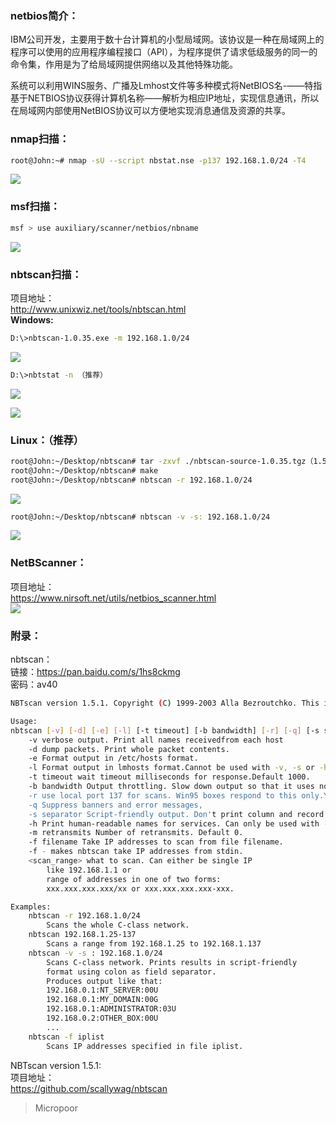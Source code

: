 ### netbios简介：
IBM公司开发，主要用于数十台计算机的小型局域网。该协议是一种在局域网上的程序可以使用的应用程序编程接口（API），为程序提供了请求低级服务的同一的命令集，作用是为了给局域网提供网络以及其他特殊功能。  

系统可以利用WINS服务、广播及Lmhost文件等多种模式将NetBIOS名-——特指基于NETBIOS协议获得计算机名称——解析为相应IP地址，实现信息通讯，所以在局域网内部使用NetBIOS协议可以方便地实现消息通信及资源的共享。

### nmap扫描：

```bash
root@John:~# nmap -sU --script nbstat.nse -p137 192.168.1.0/24 -T4
```  
![](media/609f6182915a5be20f36fcd208a88055.jpg)

### msf扫描：

```bash
msf > use auxiliary/scanner/netbios/nbname
```  
![](media/01dfd2e205f58aac0391c60353786434.jpg)

### nbtscan扫描：

项目地址：  
http://www.unixwiz.net/tools/nbtscan.html  
**Windows:**
```bash
D:\>nbtscan-1.0.35.exe -m 192.168.1.0/24
```  
![](media/96729621cc66eba7acfeec9df6b0e04f.jpg)

```bash
D:\>nbtstat -n （推荐）
```  
![](media/e64a202423dea3a28dc8261bfc1c7221.jpg)  

![](media/fa098960ea9e6ec5369e4b0e953d5b39.jpg)

### Linux：（推荐）
```bash
root@John:~/Desktop/nbtscan# tar -zxvf ./nbtscan-source-1.0.35.tgz（1.5.1版本在附录）
root@John:~/Desktop/nbtscan# make 
root@John:~/Desktop/nbtscan# nbtscan -r 192.168.1.0/24
```  
![](media/c6eb887a62dbc2e53d9ce886b2561494.jpg)

```bash
root@John:~/Desktop/nbtscan# nbtscan -v -s: 192.168.1.0/24
```  
![](media/6f8c76d5ce97b73134b0d0d5c190ed85.jpg)

### NetBScanner：
项目地址：  
https://www.nirsoft.net/utils/netbios_scanner.html  
![](media/4d1a86423d89ed67c9fb7b95c6076846.jpg)


### 附录：
nbtscan：  
链接：https://pan.baidu.com/s/1hs8ckmg  
密码：av40  

```bash
NBTscan version 1.5.1. Copyright (C) 1999-2003 Alla Bezroutchko. This is a free software and it comes with absolutely no warranty. You can use,distribute and modify it under terms of GNU GPL.

Usage:
nbtscan [-v] [-d] [-e] [-l] [-t timeout] [-b bandwidth] [-r] [-q] [-s separator] [-m retransmits] (-f filename)|(<scan_range>)
    -v verbose output. Print all names receivedfrom each host
    -d dump packets. Print whole packet contents.
    -e Format output in /etc/hosts format.
    -l Format output in lmhosts format.Cannot be used with -v, -s or -h options.
    -t timeout wait timeout milliseconds for response.Default 1000.
    -b bandwidth Output throttling. Slow down output so that it uses no more that bandwidth bps. Useful on slow links, so that ougoing queries don't get dropped.
    -r use local port 137 for scans. Win95 boxes respond to this only.You need to be root to use this option on Unix.
    -q Suppress banners and error messages,
    -s separator Script-friendly output. Don't print column and record headers, separate fields with separator.
    -h Print human-readable names for services. Can only be used with -v option.
    -m retransmits Number of retransmits. Default 0.
    -f filename Take IP addresses to scan from file filename.
    -f - makes nbtscan take IP addresses from stdin.
    <scan_range> what to scan. Can either be single IP 
        like 192.168.1.1 or
        range of addresses in one of two forms:
        xxx.xxx.xxx.xxx/xx or xxx.xxx.xxx.xxx-xxx.

Examples:
    nbtscan -r 192.168.1.0/24
        Scans the whole C-class network.
    nbtscan 192.168.1.25-137
        Scans a range from 192.168.1.25 to 192.168.1.137
    nbtscan -v -s : 192.168.1.0/24
        Scans C-class network. Prints results in script-friendly
        format using colon as field separator.  
        Produces output like that:
        192.168.0.1:NT_SERVER:00U
        192.168.0.1:MY_DOMAIN:00G
        192.168.0.1:ADMINISTRATOR:03U
        192.168.0.2:OTHER_BOX:00U
        ...
    nbtscan -f iplist
        Scans IP addresses specified in file iplist.
```
NBTscan version 1.5.1:  
项目地址：  
https://github.com/scallywag/nbtscan

>   Micropoor
